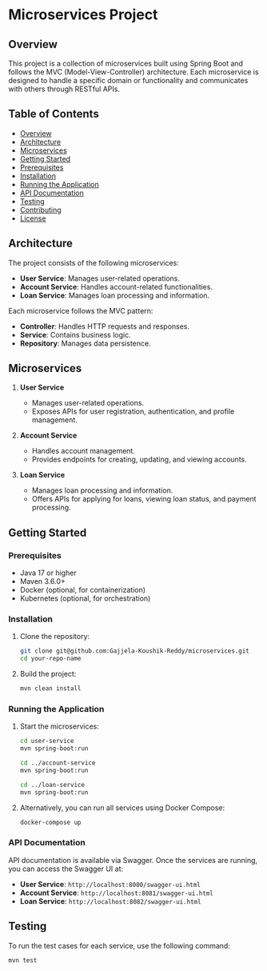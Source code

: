 # Microservices Project

## Overview
This project is a collection of microservices built using Spring Boot and follows the MVC (Model-View-Controller) architecture. Each microservice is designed to handle a specific domain or functionality and communicates with others through RESTful APIs.

## Table of Contents
- [Overview](#overview)
- [Architecture](#architecture)
- [Microservices](#microservices)
- [Getting Started](#getting-started)
- [Prerequisites](#prerequisites)
- [Installation](#installation)
- [Running the Application](#running-the-application)
- [API Documentation](#api-documentation)
- [Testing](#testing)
- [Contributing](#contributing)
- [License](#license)

## Architecture
The project consists of the following microservices:
- **User Service**: Manages user-related operations.
- **Account Service**: Handles account-related functionalities.
- **Loan Service**: Manages loan processing and information.

Each microservice follows the MVC pattern:
- **Controller**: Handles HTTP requests and responses.
- **Service**: Contains business logic.
- **Repository**: Manages data persistence.

## Microservices
1. **User Service**
    - Manages user-related operations.
    - Exposes APIs for user registration, authentication, and profile management.
    
2. **Account Service**
    - Handles account management.
    - Provides endpoints for creating, updating, and viewing accounts.
    
3. **Loan Service**
    - Manages loan processing and information.
    - Offers APIs for applying for loans, viewing loan status, and payment processing.

## Getting Started

### Prerequisites
- Java 17 or higher
- Maven 3.6.0+
- Docker (optional, for containerization)
- Kubernetes (optional, for orchestration)

### Installation
1. Clone the repository:
    ```sh
    git clone git@github.com:Gajjela-Koushik-Reddy/microservices.git
    cd your-repo-name
    ```

2. Build the project:
    ```sh
    mvn clean install
    ```

### Running the Application
1. Start the microservices:
    ```sh
    cd user-service
    mvn spring-boot:run

    cd ../account-service
    mvn spring-boot:run

    cd ../loan-service
    mvn spring-boot:run
    ```

2. Alternatively, you can run all services using Docker Compose:
    ```sh
    docker-compose up
    ```

### API Documentation
API documentation is available via Swagger. Once the services are running, you can access the Swagger UI at:
- **User Service**: `http://localhost:8080/swagger-ui.html`
- **Account Service**: `http://localhost:8081/swagger-ui.html`
- **Loan Service**: `http://localhost:8082/swagger-ui.html`

## Testing
To run the test cases for each service, use the following command:
```sh
mvn test

